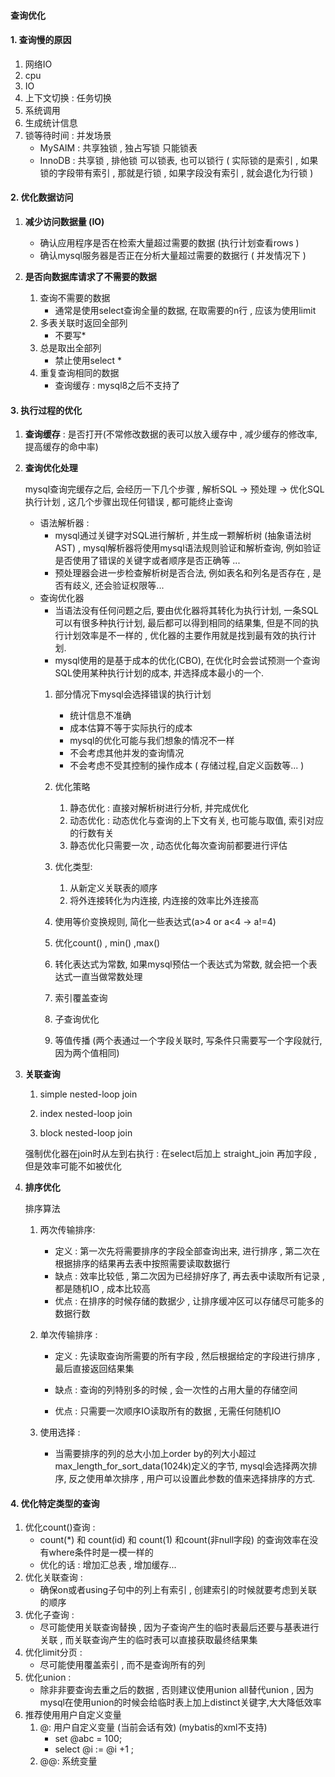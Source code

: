#### 查询优化

#### 1. 查询慢的原因

1. 网络IO
2. cpu
3. IO
4. 上下文切换 : 任务切换
5. 系统调用
6. 生成统计信息
7. 锁等待时间 : 并发场景
   - MySAIM : 共享独锁 , 独占写锁            只能锁表
   - InnoDB : 共享锁 , 排他锁                   可以锁表, 也可以锁行 ( 实际锁的是索引 , 如果锁的字段带有索引 , 那就是行锁 , 如果字段没有索引 , 就会退化为行锁 ) 

#### 2. 优化数据访问

1. **减少访问数据量  (IO)**

   - 确认应用程序是否在检索大量超过需要的数据 (执行计划查看rows )
   - 确认mysql服务器是否正在分析大量超过需要的数据行 ( 并发情况下 )

2. **是否向数据库请求了不需要的数据**

   1. 查询不需要的数据 
      - 通常是使用select查询全量的数据, 在取需要的n行 , 应该为使用limit
   2. 多表关联时返回全部列
      - 不要写*  
   3. 总是取出全部列
      - 禁止使用select * 
   4. 重复查询相同的数据
      - 查询缓存 : mysql8之后不支持了 

#### 3. 执行过程的优化

   1. **查询缓存** : 是否打开(不常修改数据的表可以放入缓存中 , 减少缓存的修改率, 提高缓存的命中率)

   2. **查询优化处理**

      mysql查询完缓存之后, 会经历一下几个步骤 , 解析SQL -> 预处理 -> 优化SQL执行计划 , 这几个步骤出现任何错误 , 都可能终止查询

      - 语法解析器 :
        - mysql通过关键字对SQL进行解析 , 并生成一颗解析树 (抽象语法树 AST) , mysql解析器将使用mysql语法规则验证和解析查询, 例如验证是否使用了错误的关键字或者顺序是否正确等 ...
        - 预处理器会进一步检查解析树是否合法, 例如表名和列名是否存在 , 是否有歧义, 还会验证权限等... 
      - 查询优化器
        - 当语法没有任何问题之后, 要由优化器将其转化为执行计划, 一条SQL可以有很多种执行计划, 最后都可以得到相同的结果集, 但是不同的执行计划效率是不一样的 , 优化器的主要作用就是找到最有效的执行计划.
        - mysql使用的是基于成本的优化(CBO), 在优化时会尝试预测一个查询SQL使用某种执行计划的成本, 并选择成本最小的一个.
        1. 部分情况下mysql会选择错误的执行计划
           - 统计信息不准确
           - 成本估算不等于实际执行的成本
           - mysql的优化可能与我们想象的情况不一样
           - 不会考虑其他并发的查询情况
           - 不会考虑不受其控制的操作成本 ( 存储过程,自定义函数等... )
        2. 优化策略
           1. 静态优化 : 直接对解析树进行分析, 并完成优化
           2. 动态优化 : 动态优化与查询的上下文有关, 也可能与取值, 索引对应的行数有关
           3. 静态优化只需要一次 , 动态优化每次查询前都要进行评估
        3. 优化类型:
           1. 从新定义关联表的顺序
           2. 将外连接转化为内连接, 内连接的效率比外连接高
      
          3. 使用等价变换规则, 简化一些表达式(a>4 or a<4    ->  a!=4)
           1. 优化count() , min() ,max() 
           2. 转化表达式为常数, 如果mysql预估一个表达式为常数, 就会把一个表达式一直当做常数处理
           3. 索引覆盖查询
           4. 子查询优化
           5. 等值传播 (两个表通过一个字段关联时, 写条件只需要写一个字段就行, 因为两个值相同)
      
   4. **关联查询**

         1. simple nested-loop join

         2. index nested-loop join

         3. block nested-loop join

         强制优化器在join时从左到右执行 : 在select后加上 straight_join 再加字段 , 但是效率可能不如被优化
         
   5. **排序优化**

         排序算法

         1. 两次传输排序:
            - 定义 : 第一次先将需要排序的字段全部查询出来, 进行排序 , 第二次在根据排序的结果再去表中按照需要读取数据行
            - 缺点 : 效率比较低 , 第二次因为已经排好序了, 再去表中读取所有记录 , 都是随机IO , 成本比较高
            - 优点 : 在排序的时候存储的数据少 , 让排序缓冲区可以存储尽可能多的数据行数
         2. 单次传输排序 :
         
            - 定义 : 先读取查询所需要的所有字段 , 然后根据给定的字段进行排序 , 最后直接返回结果集
         
            - 缺点 : 查询的列特别多的时候 , 会一次性的占用大量的存储空间
         
            - 优点 : 只需要一次顺序IO读取所有的数据 , 无需任何随机IO 
         3. 使用选择 : 
            - 当需要排序的列的总大小加上order by的列大小超过max_length_for_sort_data(1024k)定义的字节, mysql会选择两次排序, 反之使用单次排序 , 用户可以设置此参数的值来选择排序的方式. 

#### 4. 优化特定类型的查询

1. 优化count()查询 :
   - count(*) 和 count(id) 和 count(1) 和count(非null字段)  的查询效率在没有where条件时是一模一样的
   - 优化的话 : 增加汇总表 , 增加缓存...
2. 优化关联查询 :
   - 确保on或者using子句中的列上有索引 , 创建索引的时候就要考虑到关联的顺序
3. 优化子查询 :
   - 尽可能使用关联查询替换 , 因为子查询产生的临时表最后还要与基表进行关联 , 而关联查询产生的临时表可以直接获取最终结果集
4. 优化limit分页 :
   - 尽可能使用覆盖索引 , 而不是查询所有的列
5. 优化union :
   - 除非非要查询去重之后的数据 , 否则建议使用union all替代union , 因为mysql在使用union的时候会给临时表上加上distinct关键字,大大降低效率
6. 推荐使用用户自定义变量
   1. @: 用户自定义变量 (当前会话有效) (mybatis的xml不支持)
      - set  @abc = 100;
      - select @i := @i +1 ;
   2. @@: 系统变量


